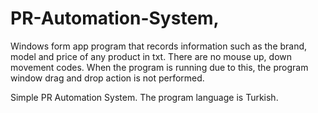 # PR-Automation-System,
Windows form app program that records information such as the brand, model and price of any product in txt.
There are no mouse up, down movement codes.
When the program is running due to this, the program window drag and drop action is not performed.

Simple PR Automation System. The program language is Turkish.
